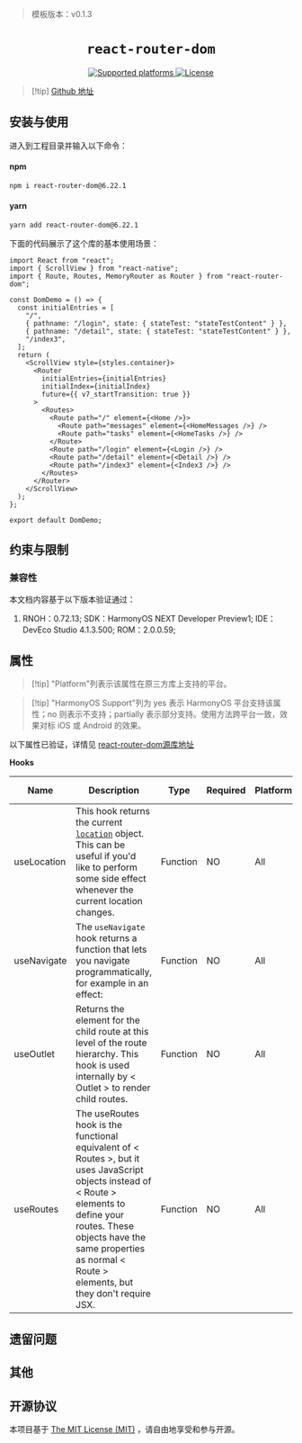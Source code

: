 > 模板版本：v0.1.3

<p align="center">
  <h1 align="center"> <code>react-router-dom</code> </h1>
</p>
<p align="center">
    <a href="https://github.com/remix-run/react-router">
        <img src="https://img.shields.io/badge/platforms-ios%20|%20android%20|%20web%20|%20harmony%20-lightgrey.svg" alt="Supported platforms" />
    </a>
    <a href="https://github.com/remix-run/react-router/blob/main/LICENSE.md">
        <img src="https://img.shields.io/badge/license-MIT-green.svg" alt="License" />
    </a>
</p>

> [!tip] [Github 地址](https://github.com/remix-run/react-router)

## 安装与使用

进入到工程目录并输入以下命令：

<!-- tabs:start -->

#### **npm**

```bash
npm i react-router-dom@6.22.1
```

#### **yarn**

```bash
yarn add react-router-dom@6.22.1
```

<!-- tabs:end -->

下面的代码展示了这个库的基本使用场景：

<!-- {% raw %} -->
```tsx
import React from "react";
import { ScrollView } from "react-native";
import { Route, Routes, MemoryRouter as Router } from "react-router-dom";

const DomDemo = () => {
  const initialEntries = [
    "/",
    { pathname: "/login", state: { stateTest: "stateTestContent" } },
    { pathname: "/detail", state: { stateTest: "stateTestContent" } },
    "/index3",
  ];
  return (
    <ScrollView style={styles.container}>
      <Router
        initialEntries={initialEntries}
        initialIndex={initialIndex}
        future={{ v7_startTransition: true }}
      >
        <Routes>
          <Route path="/" element={<Home />}>
            <Route path="messages" element={<HomeMessages />} />
            <Route path="tasks" element={<HomeTasks />} />
          </Route>
          <Route path="/login" element={<Login />} />
          <Route path="/detail" element={<Detail />} />
          <Route path="/index3" element={<Index3 />} />
        </Routes>
      </Router>
    </ScrollView>
  );
};

export default DomDemo;
```
<!-- {% endraw %} -->

## 约束与限制

### 兼容性

本文档内容基于以下版本验证通过：

1. RNOH：0.72.13; SDK：HarmonyOS NEXT Developer Preview1; IDE：DevEco Studio 4.1.3.500; ROM：2.0.0.59;

## 属性

> [!tip] "Platform"列表示该属性在原三方库上支持的平台。

> [!tip] "HarmonyOS Support"列为 yes 表示 HarmonyOS 平台支持该属性；no 则表示不支持；partially 表示部分支持。使用方法跨平台一致，效果对标 iOS 或 Android 的效果。

以下属性已验证，详情见 [react-router-dom源库地址](https://github.com/remix-run/react-router)

**Hooks**

| Name        | Description                                                                                                                                                                                                                                         | Type     | Required | Platform | HarmonyOS Support |
| ----------- | --------------------------------------------------------------------------------------------------------------------------------------------------------------------------------------------------------------------------------------------------- | -------- | -------- | -------- | ----------------- |
| useLocation | This hook returns the current [`location`](https://reactrouter.com/en/main/utils/location) object. This can be useful if you'd like to perform some side effect whenever the current location changes.                                              | Function | NO       | All      | YES               |
| useNavigate | The `useNavigate` hook returns a function that lets you navigate programmatically, for example in an effect:                                                                                                                                        | Function | NO       | All      | YES               |
| useOutlet   | Returns the element for the child route at this level of the route hierarchy. This hook is used internally by < Outlet > to render child routes.                                                                                                    | Function | NO       | All      | YES               |
| useRoutes   | The useRoutes hook is the functional equivalent of < Routes >, but it uses JavaScript objects instead of < Route > elements to define your routes. These objects have the same properties as normal < Route > elements, but they don't require JSX. | Function | NO       | All      | YES               |

## 遗留问题

## 其他

## 开源协议

本项目基于 [The MIT License (MIT)](https://github.com/remix-run/react-router/blob/main/LICENSE.md) ，请自由地享受和参与开源。
